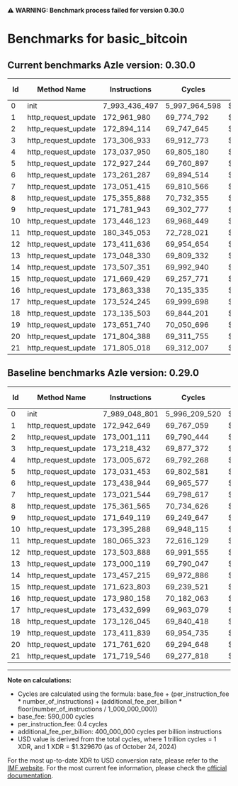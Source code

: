 ⚠️ **WARNING: Benchmark process failed for version 0.30.0**

# Benchmarks for basic_bitcoin

## Current benchmarks Azle version: 0.30.0

| Id  | Method Name         | Instructions  | Cycles        | USD           | USD/Million Calls | Change                              |
| --- | ------------------- | ------------- | ------------- | ------------- | ----------------- | ----------------------------------- |
| 0   | init                | 7_993_436_497 | 5_997_964_598 | $0.0079753136 | $7_975.31         | <font color="red">+4_387_696</font> |
| 1   | http_request_update | 172_961_980   | 69_774_792    | $0.0000927774 | $92.77            | <font color="red">+19_331</font>    |
| 2   | http_request_update | 172_894_114   | 69_747_645    | $0.0000927414 | $92.74            | <font color="green">-106_997</font> |
| 3   | http_request_update | 173_306_933   | 69_912_773    | $0.0000929609 | $92.96            | <font color="red">+88_501</font>    |
| 4   | http_request_update | 173_037_950   | 69_805_180    | $0.0000928179 | $92.81            | <font color="red">+32_278</font>    |
| 5   | http_request_update | 172_927_244   | 69_760_897    | $0.0000927590 | $92.75            | <font color="green">-104_209</font> |
| 6   | http_request_update | 173_261_287   | 69_894_514    | $0.0000929366 | $92.93            | <font color="green">-177_657</font> |
| 7   | http_request_update | 173_051_415   | 69_810_566    | $0.0000928250 | $92.82            | <font color="red">+29_871</font>    |
| 8   | http_request_update | 175_355_888   | 70_732_355    | $0.0000940507 | $94.05            | <font color="green">-5_677</font>   |
| 9   | http_request_update | 171_781_943   | 69_302_777    | $0.0000921498 | $92.14            | <font color="red">+132_824</font>   |
| 10  | http_request_update | 173_446_123   | 69_968_449    | $0.0000930349 | $93.03            | <font color="red">+50_835</font>    |
| 11  | http_request_update | 180_345_053   | 72_728_021    | $0.0000967043 | $96.70            | <font color="red">+279_730</font>   |
| 12  | http_request_update | 173_411_636   | 69_954_654    | $0.0000930166 | $93.01            | <font color="green">-92_252</font>  |
| 13  | http_request_update | 173_048_330   | 69_809_332    | $0.0000928234 | $92.82            | <font color="red">+48_211</font>    |
| 14  | http_request_update | 173_507_351   | 69_992_940    | $0.0000930675 | $93.06            | <font color="red">+50_136</font>    |
| 15  | http_request_update | 171_669_429   | 69_257_771    | $0.0000920900 | $92.08            | <font color="red">+45_626</font>    |
| 16  | http_request_update | 173_863_338   | 70_135_335    | $0.0000932569 | $93.25            | <font color="green">-116_820</font> |
| 17  | http_request_update | 173_524_245   | 69_999_698    | $0.0000930765 | $93.07            | <font color="red">+91_546</font>    |
| 18  | http_request_update | 173_135_503   | 69_844_201    | $0.0000928697 | $92.86            | <font color="red">+9_458</font>     |
| 19  | http_request_update | 173_651_740   | 70_050_696    | $0.0000931443 | $93.14            | <font color="red">+239_901</font>   |
| 20  | http_request_update | 171_804_388   | 69_311_755    | $0.0000921618 | $92.16            | <font color="red">+42_768</font>    |
| 21  | http_request_update | 171_805_018   | 69_312_007    | $0.0000921621 | $92.16            | <font color="red">+85_472</font>    |

## Baseline benchmarks Azle version: 0.29.0

| Id  | Method Name         | Instructions  | Cycles        | USD           | USD/Million Calls |
| --- | ------------------- | ------------- | ------------- | ------------- | ----------------- |
| 0   | init                | 7_989_048_801 | 5_996_209_520 | $0.0079729799 | $7_972.97         |
| 1   | http_request_update | 172_942_649   | 69_767_059    | $0.0000927672 | $92.76            |
| 2   | http_request_update | 173_001_111   | 69_790_444    | $0.0000927983 | $92.79            |
| 3   | http_request_update | 173_218_432   | 69_877_372    | $0.0000929138 | $92.91            |
| 4   | http_request_update | 173_005_672   | 69_792_268    | $0.0000928007 | $92.80            |
| 5   | http_request_update | 173_031_453   | 69_802_581    | $0.0000928144 | $92.81            |
| 6   | http_request_update | 173_438_944   | 69_965_577    | $0.0000930311 | $93.03            |
| 7   | http_request_update | 173_021_544   | 69_798_617    | $0.0000928091 | $92.80            |
| 8   | http_request_update | 175_361_565   | 70_734_626    | $0.0000940537 | $94.05            |
| 9   | http_request_update | 171_649_119   | 69_249_647    | $0.0000920792 | $92.07            |
| 10  | http_request_update | 173_395_288   | 69_948_115    | $0.0000930079 | $93.00            |
| 11  | http_request_update | 180_065_323   | 72_616_129    | $0.0000965555 | $96.55            |
| 12  | http_request_update | 173_503_888   | 69_991_555    | $0.0000930657 | $93.06            |
| 13  | http_request_update | 173_000_119   | 69_790_047    | $0.0000927977 | $92.79            |
| 14  | http_request_update | 173_457_215   | 69_972_886    | $0.0000930408 | $93.04            |
| 15  | http_request_update | 171_623_803   | 69_239_521    | $0.0000920657 | $92.06            |
| 16  | http_request_update | 173_980_158   | 70_182_063    | $0.0000933190 | $93.31            |
| 17  | http_request_update | 173_432_699   | 69_963_079    | $0.0000930278 | $93.02            |
| 18  | http_request_update | 173_126_045   | 69_840_418    | $0.0000928647 | $92.86            |
| 19  | http_request_update | 173_411_839   | 69_954_735    | $0.0000930167 | $93.01            |
| 20  | http_request_update | 171_761_620   | 69_294_648    | $0.0000921390 | $92.13            |
| 21  | http_request_update | 171_719_546   | 69_277_818    | $0.0000921166 | $92.11            |

---

**Note on calculations:**

- Cycles are calculated using the formula: base_fee + (per_instruction_fee \* number_of_instructions) + (additional_fee_per_billion \* floor(number_of_instructions / 1_000_000_000))
- base_fee: 590_000 cycles
- per_instruction_fee: 0.4 cycles
- additional_fee_per_billion: 400_000_000 cycles per billion instructions
- USD value is derived from the total cycles, where 1 trillion cycles = 1 XDR, and 1 XDR = $1.329670 (as of October 24, 2024)

For the most up-to-date XDR to USD conversion rate, please refer to the [IMF website](https://www.imf.org/external/np/fin/data/rms_sdrv.aspx).
For the most current fee information, please check the [official documentation](https://internetcomputer.org/docs/current/developer-docs/gas-cost#execution).
